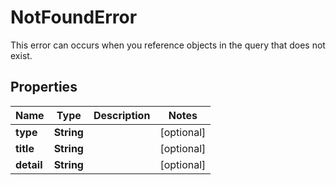 

# NotFoundError

This error can occurs when you reference objects in the query that does not exist.

## Properties

| Name | Type | Description | Notes |
|------------ | ------------- | ------------- | -------------|
|**type** | **String** |  |  [optional] |
|**title** | **String** |  |  [optional] |
|**detail** | **String** |  |  [optional] |



